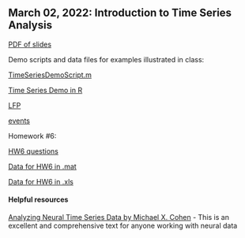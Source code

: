 ## March 02, 2022: Introduction to Time Series Analysis 

[PDF of slides](./time_series_analysis.pdf)

Demo scripts and data files for examples illustrated in class:

[TimeSeriesDemoScript.m](./TimeSeriesDemoScript.m)

[Time Series Demo in R](./20220302_time_series_demo.R)

[LFP](https://www.dropbox.com/s/bq49dwq0jva1swh/LFP.txt?dl=0)

[events](./events.txt)

Homework #6:

[HW6 questions](./HW6.doc)

[Data for HW6 in .mat](./HW6data.mat)

[Data for HW6 in .xls](./HW6data.xlsx)

#### Helpful resources

[Analyzing Neural Time Series Data by Michael X. Cohen](https://mitpress.mit.edu/books/analyzing-neural-time-series-data) - This is an excellent and comprehensive text for anyone working with neural data
